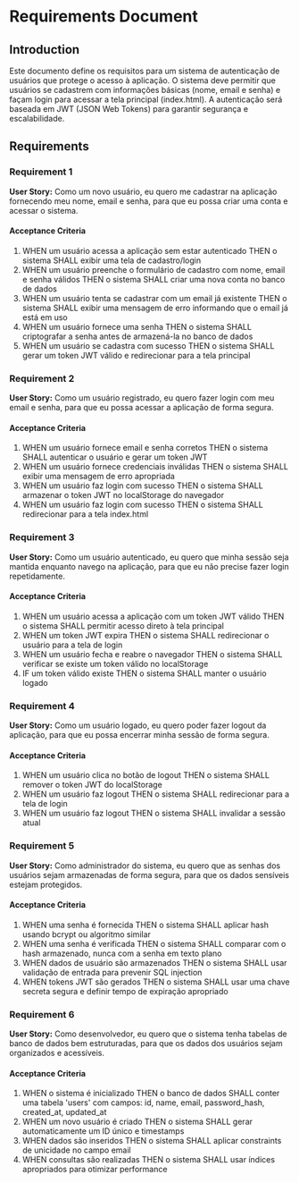 # Requirements Document

## Introduction

Este documento define os requisitos para um sistema de autenticação de usuários que protege o acesso à aplicação. O sistema deve permitir que usuários se cadastrem com informações básicas (nome, email e senha) e façam login para acessar a tela principal (index.html). A autenticação será baseada em JWT (JSON Web Tokens) para garantir segurança e escalabilidade.

## Requirements

### Requirement 1

**User Story:** Como um novo usuário, eu quero me cadastrar na aplicação fornecendo meu nome, email e senha, para que eu possa criar uma conta e acessar o sistema.

#### Acceptance Criteria

1. WHEN um usuário acessa a aplicação sem estar autenticado THEN o sistema SHALL exibir uma tela de cadastro/login
2. WHEN um usuário preenche o formulário de cadastro com nome, email e senha válidos THEN o sistema SHALL criar uma nova conta no banco de dados
3. WHEN um usuário tenta se cadastrar com um email já existente THEN o sistema SHALL exibir uma mensagem de erro informando que o email já está em uso
4. WHEN um usuário fornece uma senha THEN o sistema SHALL criptografar a senha antes de armazená-la no banco de dados
5. WHEN um usuário se cadastra com sucesso THEN o sistema SHALL gerar um token JWT válido e redirecionar para a tela principal

### Requirement 2

**User Story:** Como um usuário registrado, eu quero fazer login com meu email e senha, para que eu possa acessar a aplicação de forma segura.

#### Acceptance Criteria

1. WHEN um usuário fornece email e senha corretos THEN o sistema SHALL autenticar o usuário e gerar um token JWT
2. WHEN um usuário fornece credenciais inválidas THEN o sistema SHALL exibir uma mensagem de erro apropriada
3. WHEN um usuário faz login com sucesso THEN o sistema SHALL armazenar o token JWT no localStorage do navegador
4. WHEN um usuário faz login com sucesso THEN o sistema SHALL redirecionar para a tela index.html

### Requirement 3

**User Story:** Como um usuário autenticado, eu quero que minha sessão seja mantida enquanto navego na aplicação, para que eu não precise fazer login repetidamente.

#### Acceptance Criteria

1. WHEN um usuário acessa a aplicação com um token JWT válido THEN o sistema SHALL permitir acesso direto à tela principal
2. WHEN um token JWT expira THEN o sistema SHALL redirecionar o usuário para a tela de login
3. WHEN um usuário fecha e reabre o navegador THEN o sistema SHALL verificar se existe um token válido no localStorage
4. IF um token válido existe THEN o sistema SHALL manter o usuário logado

### Requirement 4

**User Story:** Como um usuário logado, eu quero poder fazer logout da aplicação, para que eu possa encerrar minha sessão de forma segura.

#### Acceptance Criteria

1. WHEN um usuário clica no botão de logout THEN o sistema SHALL remover o token JWT do localStorage
2. WHEN um usuário faz logout THEN o sistema SHALL redirecionar para a tela de login
3. WHEN um usuário faz logout THEN o sistema SHALL invalidar a sessão atual

### Requirement 5

**User Story:** Como administrador do sistema, eu quero que as senhas dos usuários sejam armazenadas de forma segura, para que os dados sensíveis estejam protegidos.

#### Acceptance Criteria

1. WHEN uma senha é fornecida THEN o sistema SHALL aplicar hash usando bcrypt ou algoritmo similar
2. WHEN uma senha é verificada THEN o sistema SHALL comparar com o hash armazenado, nunca com a senha em texto plano
3. WHEN dados de usuário são armazenados THEN o sistema SHALL usar validação de entrada para prevenir SQL injection
4. WHEN tokens JWT são gerados THEN o sistema SHALL usar uma chave secreta segura e definir tempo de expiração apropriado

### Requirement 6

**User Story:** Como desenvolvedor, eu quero que o sistema tenha tabelas de banco de dados bem estruturadas, para que os dados dos usuários sejam organizados e acessíveis.

#### Acceptance Criteria

1. WHEN o sistema é inicializado THEN o banco de dados SHALL conter uma tabela 'users' com campos: id, name, email, password_hash, created_at, updated_at
2. WHEN um novo usuário é criado THEN o sistema SHALL gerar automaticamente um ID único e timestamps
3. WHEN dados são inseridos THEN o sistema SHALL aplicar constraints de unicidade no campo email
4. WHEN consultas são realizadas THEN o sistema SHALL usar índices apropriados para otimizar performance